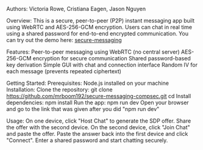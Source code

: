 Authors: Victoria Rowe, Cristiana Eagen, Jason Nguyen

Overview: This is a secure, peer-to-peer (P2P) instant messaging app built using WebRTC and AES-256-GCM encryption. Users can chat in real time using a shared password for end-to-end encrypted communication. You can try out the demo here: [secure-messaging](https://secure-messaging.netlify.app/)

Features:
Peer-to-peer messaging using WebRTC (no central server)
AES-256-GCM encryption for secure communication
Shared password-based key derivation
Simple GUI with chat and connection interface
Random IV for each message (prevents repeated ciphertext)

Getting Started:
Prerequisites: Node.js installed on your machine
Installation: Clone the repository:
git clone <https://github.com/mrboom192/secure-messaging-compsec.git>
cd <project-folder>
Install dependencies: npm install
Run the app: npm run dev
Open your browser and go to the link that was given after you did "npm run dev"

Usage:
On one device, click "Host Chat" to generate the SDP offer.
Share the offer with the second device.
On the second device, click "Join Chat" and paste the offer.
Paste the answer back into the first device and click "Connect".
Enter a shared password and start chatting securely.
